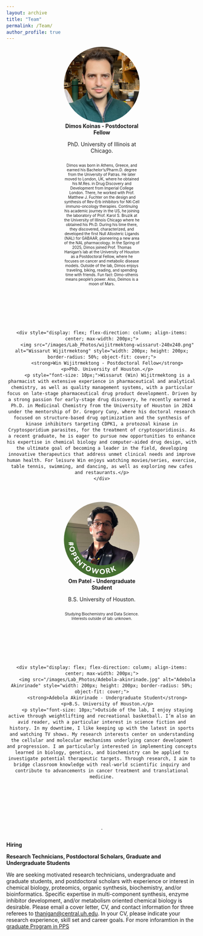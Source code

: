 ```yaml
---
layout: archive
title: "Team"
permalink: /Team/
author_profile: true
---
```


<div style="display: flex; justify-content: center; gap: 90px; flex-wrap: wrap; text-align: center;">
    <div style="display: flex; flex-direction: column; align-items: center; max-width: 200px;">
        <img src="/images/Lab_Photos/Dimos_240-240.png" alt="Dimos Koinas" style="width: 200px; height: 200px; border-radius: 50%; object-fit: cover;">
        <strong>Dimos Koinas - Postdoctoral Fellow</strong>
        <p>PhD. University of Illinois at Chicago.</p>
        <p style="font-size: 10px;">Dimos was born in Athens, Greece, and earned his Bachelor’s/Pharm.D. degree from the University of Patras. He later moved to London, UK, where he obtained his M.Res. in Drug Discovery and Development from Imperial College London. There, he worked with Prof. Matthew J. Fuchter on the design and synthesis of Rev-Erb inhibitors for NK-Cell immuno-oncology therapies. Continuing his academic journey in the US, he joining the laboratory of Prof. Karol S. Bruzik at the University of Illinois Chicago where he obtained his Ph.D. During his time there, they discovered, characterized, and developed the first Null Allosteric Ligands (NAL) for GABAAR, pioneering a new area of the NAL pharmacology. In the Spring of 2025, Dimos joined Prof. Thomas Hanigan’s lab at the University of Houston as a Postdoctoral Fellow, where he focuses on cancer and metabolic disease models. Outside of the lab, Dimos enjoys traveling, biking, reading, and spending time with friends. Fun fact: Dimo-sthenis means people’s power. Also, Deimos is a moon of Mars.</p>
    </div>

    <div style="display: flex; flex-direction: column; align-items: center; max-width: 200px;">
        <img src="/images/Lab_Photos/wijitrmektong-wissarut-240x240.png" alt="Wissarut Wijitrmektong" style="width: 200px; height: 200px; border-radius: 50%; object-fit: cover;">
        <strong>Win Wijitrmektong - Postdoctoral Fellow</strong>
        <p>PhD. University of Houston.</p>
        <p style="font-size: 10px;">Wissarut (Win) Wijitrmektong is a pharmacist with extensive experience in pharmaceutical and analytical chemistry, as well as quality management systems, with a particular focus on late-stage pharmaceutical drug product development. Driven by a strong passion for early-stage drug discovery, he recently earned a Ph.D. in Medicinal Chemistry from the University of Houston in 2024 under the mentorship of Dr. Gregory Cuny, where his doctoral research focused on structure-based drug optimization and the synthesis of kinase inhibitors targeting CDPK1, a protozoal kinase in Cryptosporidium parasites, for the treatment of cryptosporidiosis. As a recent graduate, he is eager to pursue new opportunities to enhance his expertise in chemical biology and computer-aided drug design, with the ultimate goal of becoming a leader in the field, developing innovative therapeutics that address unmet clinical needs and improve human health. For leisure Win enjoys watching movies/series, exercise, table tennis, swimming, and dancing, as well as exploring new cafes and restaurants.</p>
    </div>
</div>

<div style="display: flex; justify-content: center; gap: 90px; flex-wrap: wrap; text-align: center; margin-top: 40px;">
    <div style="display: flex; flex-direction: column; align-items: center; max-width: 200px;">
        <img src="/images/Lab_Photos/Om-patel.jpg" alt="Om Patel" style="width: 200px; height: 200px; border-radius: 50%; object-fit: cover;">
        <strong>Om Patel - Undergraduate Student</strong>
        <p>B.S. University of Houston.</p>
        <p style="font-size: 10px;">Studying Biochemistry and Data Science. Interests outside of lab: unknown.</p>
    </div>

    <div style="display: flex; flex-direction: column; align-items: center; max-width: 200px;">
        <img src="/images/Lab_Photos/Adebola-akinrinade.jpg" alt="Adebola Akinrinade" style="width: 200px; height: 200px; border-radius: 50%; object-fit: cover;">
        <strong>Adebola Akinrinade - Undergraduate Student</strong>
        <p>B.S. University of Houston.</p>
        <p style="font-size: 10px;">Outside of the lab, I enjoy staying active through weightlifting and recreational basketball. I’m also an avid reader, with a particular interest in science fiction and history. In my downtime, I like keeping up with the latest in sports and watching TV shows. My research interests center on understanding the cellular and molecular mechanisms underlying cancer development and progression. I am particularly interested in implementing concepts learned in biology, genetics, and biochemistry can be applied to investigate potential therapeutic targets. Through research, I aim to bridge classroom knowledge with real-world scientific inquiry and contribute to advancements in cancer treatment and translational medicine.
.</p>
    </div>
</div>


**Hiring**

**Research Technicians, Postdoctoral Scholars, Graduate and Undergraduate Students**

We are seeking motivated research technicians, undergraduate and graduate students, and postdoctoral scholars with experience or interest in chemical biology, proteomics, organic synthesis, biochemistry, and/or bioinformatics. Specific expertise in multi-component synthesis, enzyme inhibitor development, and/or metabolism oriented chemical biology is desirable. Please email a cover letter, CV, and contact information for three referees to [thanigan@central.uh.edu](mailto:thanigan@cougernet.uh.edu?subject=Postdoc%20Applicant). In your CV, please indicate your research experience, skill set and career goals. For more inforamtion in the [graduate Program in PPS](https://publications.uh.edu/preview_program.php?catoid=30&poid=10941)
